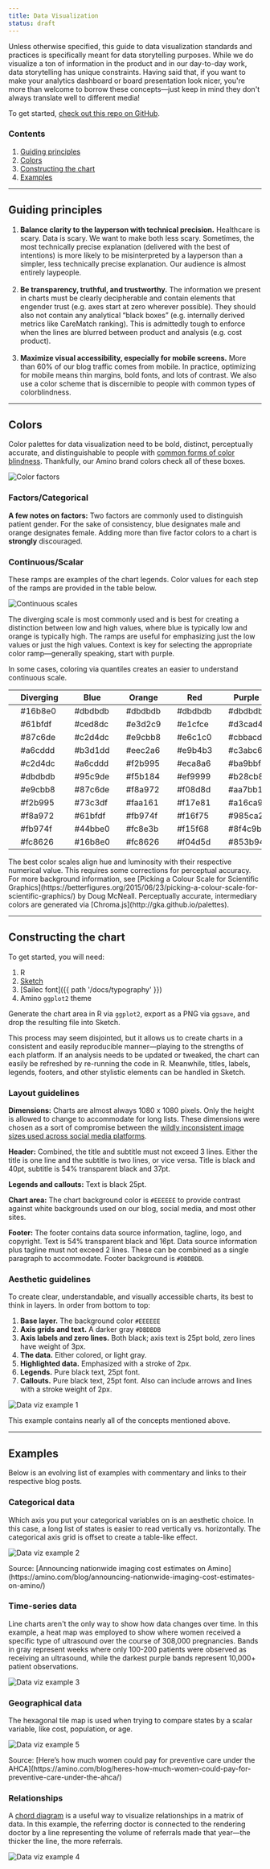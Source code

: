 ```yaml
---
title: Data Visualization
status: draft
---
```


Unless otherwise specified, this guide to data visualization standards and practices is specifically meant for data storytelling purposes. While we do visualize a ton of information in the product and in our day-to-day work, data storytelling has unique constraints. Having said that, if you want to make your analytics dashboard or board presentation look nicer, you're more than welcome to borrow these concepts—just keep in mind they don't always translate well to different media!

To get started, [check out this repo on GitHub](https://github.com/parelabs/amino-ggplot-theme).

### Contents

1. [Guiding principles](#guiding-principles)
1. [Colors](#colors)
1. [Constructing the chart](#constructing-the-chart)
1. [Examples](#examples)

---

## Guiding principles

1. **Balance clarity to the layperson with technical precision.** Healthcare is scary. Data is scary. We want to make both less scary. Sometimes, the most technically precise explanation (delivered with the best of intentions) is more likely to be misinterpreted by a layperson than a simpler, less technically precise explanation. Our audience is almost entirely laypeople.<br><br>
2. **Be transparency, truthful, and trustworthy.** The information we present in charts must be clearly decipherable and contain elements that engender trust (e.g. axes start at zero wherever possible). They should also not contain any analytical “black boxes” (e.g. internally derived metrics like CareMatch ranking). This is admittedly tough to enforce when the lines are blurred between product and analysis (e.g. cost product).<br><br>
3. **Maximize visual accessibility, especially for mobile screens.** More than 60% of our blog traffic comes from mobile. In practice, optimizing for mobile means thin margins, bold fonts, and lots of contrast. We also use a color scheme that is discernible to people with common types of colorblindness.


---

## Colors

Color palettes for data visualization need to be bold, distinct, perceptually accurate, and distinguishable to people with [common forms of color blindness](https://nei.nih.gov/health/color_blindness/facts_about). Thankfully, our Amino brand colors check all of these boxes.

![Color factors](/img/guides/color-factors.png)

### Factors/Categorical

**A few notes on factors:** Two factors are commonly used to distinguish patient gender. For the sake of consistency, blue designates male and orange designates female. Adding more than five factor colors to a chart is **strongly** discouraged.

### Continuous/Scalar

These ramps are examples of the chart legends. Color values for each step of the ramps are provided in the table below.

![Continuous scales](/img/guides/continuous-scales.png)

The diverging scale is most commonly used and is best for creating a distinction between low and high values, where blue is typically low and orange is typically high. The ramps are useful for emphasizing just the low values or just the high values. Context is key for selecting the appropriate color ramp—generally speaking, start with purple.

In some cases, coloring via quantiles creates an easier to understand continuous scale.

| |	Diverging | | Blue | | Orange | | Red | | Purple |
|---|---|---|---|---|---|---|---|---|---|
| <div class="colorChip" style="background: #16b8e0;"></div> | #16b8e0 | <div class="colorChip" style="background: #dbdbdb;"></div> | #dbdbdb | <div class="colorChip" style="background: #dbdbdb;"></div> | #dbdbdb | <div class="colorChip" style="background: #dbdbdb;"></div> | #dbdbdb | <div class="colorChip" style="background: #dbdbdb;"></div> | #dbdbdb |
| <div class="colorChip" style="background: #61bfdf;"></div> | #61bfdf | <div class="colorChip" style="background: #ced8dc;"></div> | #ced8dc | <div class="colorChip" style="background: #e3d2c9;"></div> | #e3d2c9 | <div class="colorChip" style="background: #e1cfce;"></div> | #e1cfce | <div class="colorChip" style="background: #d3cad4;"></div> | #d3cad4 |
| <div class="colorChip" style="background: #87c6de;"></div> | #87c6de | <div class="colorChip" style="background: #c2d4dc;"></div> | #c2d4dc | <div class="colorChip" style="background: #e9cbb8;"></div> | #e9cbb8 | <div class="colorChip" style="background: #e6c1c0;"></div> | #e6c1c0 | <div class="colorChip" style="background: #cbbacd;"></div> | #cbbacd |
| <div class="colorChip" style="background: #a6cddd;"></div> | #a6cddd | <div class="colorChip" style="background: #b3d1dd;"></div> | #b3d1dd | <div class="colorChip" style="background: #eec2a6;"></div> | #eec2a6 | <div class="colorChip" style="background: #e9b4b3;"></div> | #e9b4b3 | <div class="colorChip" style="background: #c3abc6;"></div> | #c3abc6 |
| <div class="colorChip" style="background: #c2d4dc;"></div> | #c2d4dc | <div class="colorChip" style="background: #a6cddd;"></div> | #a6cddd | <div class="colorChip" style="background: #f2b995;"></div> | #f2b995 | <div class="colorChip" style="background: #eca8a6;"></div> | #eca8a6 | <div class="colorChip" style="background: #ba9bbf;"></div> | #ba9bbf |
| <div class="colorChip" style="background: #dbdbdb;"></div> | #dbdbdb | <div class="colorChip" style="background: #95c9de;"></div> | #95c9de | <div class="colorChip" style="background: #f5b184;"></div> | #f5b184 | <div class="colorChip" style="background: #ef9999;"></div> | #ef9999 | <div class="colorChip" style="background: #b28cb8;"></div> | #b28cb8 |
| <div class="colorChip" style="background: #e9cbb8;"></div> | #e9cbb8 | <div class="colorChip" style="background: #87c6de;"></div> | #87c6de | <div class="colorChip" style="background: #f8a972;"></div> | #f8a972 | <div class="colorChip" style="background: #f08d8d;"></div> | #f08d8d | <div class="colorChip" style="background: #aa7bb1;"></div> | #aa7bb1 |
| <div class="colorChip" style="background: #f2b995;"></div> | #f2b995 | <div class="colorChip" style="background: #73c3df;"></div> | #73c3df | <div class="colorChip" style="background: #faa161;"></div> | #faa161 | <div class="colorChip" style="background: #f17e81;"></div> | #f17e81 | <div class="colorChip" style="background: #a16ca9;"></div> | #a16ca9 |
| <div class="colorChip" style="background: #f8a972;"></div> | #f8a972 | <div class="colorChip" style="background: #61bfdf;"></div> | #61bfdf | <div class="colorChip" style="background: #fb974f;"></div> | #fb974f | <div class="colorChip" style="background: #f16f75;"></div> | #f16f75 | <div class="colorChip" style="background: #985ca2;"></div> | #985ca2 |
| <div class="colorChip" style="background: #fb974f;"></div> | #fb974f | <div class="colorChip" style="background: #44bbe0;"></div> | #44bbe0 | <div class="colorChip" style="background: #fc8e3b;"></div> | #fc8e3b | <div class="colorChip" style="background: #f15f68;"></div> | #f15f68 | <div class="colorChip" style="background: #8f4c9b;"></div> | #8f4c9b |
| <div class="colorChip" style="background: #fc8626;"></div> | #fc8626 | <div class="colorChip" style="background: #16b8e0;"></div> | #16b8e0 | <div class="colorChip" style="background: #fc8626;"></div> | #fc8626 | <div class="colorChip" style="background: #f04d5d;"></div> | #f04d5d | <div class="colorChip" style="background: #853b94;"></div> | #853b94 |

<p class="caption">The best color scales align hue and luminosity with their respective numerical value. This requires some corrections for perceptual accuracy. For more background information, see [Picking a Colour Scale for Scientific Graphics](https://betterfigures.org/2015/06/23/picking-a-colour-scale-for-scientific-graphics/) by Doug McNeall. Perceptually accurate, intermediary colors are generated via [Chroma.js](http://gka.github.io/palettes).</p>

---

## Constructing the chart

To get started, you will need:

1. R
2. [Sketch](https://www.sketchapp.com/)
3. [Sailec font]({{ path '/docs/typography' }})
4. Amino `ggplot2` theme

Generate the chart area in R via `ggplot2`, export as a PNG via `ggsave`, and drop the resulting file into Sketch.

This process may seem disjointed, but it allows us to create charts in a consistent and easily reproducible manner—playing to the strengths of each platform. If an analysis needs to be updated or tweaked, the chart can easily be refreshed by re-running the code in R. Meanwhile, titles, labels, legends, footers, and other stylistic elements can be handled in Sketch.

### Layout guidelines

**Dimensions:** Charts are almost always 1080 x 1080 pixels. Only the height is allowed to change to accommodate for long lists. These dimensions were chosen as a sort of compromise between the [wildly inconsistent image sizes used across social media platforms](https://makeawebsitehub.com/social-media-image-sizes-cheat-sheet/).

**Header:** Combined, the title and subtitle must not exceed 3 lines. Either the title is one line and the subtitle is two lines, or vice versa. Title is black and 40pt, subtitle is 54% transparent black and 37pt.

**Legends and callouts:** Text is black 25pt.

**Chart area:** The chart background color is `#EEEEEE` to provide contrast against white backgrounds used on our blog, social media, and most other sites.

**Footer:** The footer contains data source information, tagline, logo, and copyright. Text is 54% transparent black and 16pt. Data source information plus tagline must not exceed 2 lines. These can be combined as a single paragraph to accommodate. Footer background is `#DBDBDB`.

### Aesthetic guidelines

To create clear, understandable, and visually accessible charts, its best to think in layers. In order from bottom to top:

1. **Base layer.** The background color `#EEEEEE`
2. **Axis grids and text.**  A darker gray `#DBDBDB`
3. **Axis labels and zero lines.** Both black; axis text is 25pt bold, zero lines have weight of 3px.
4. **The data.** Either colored, or light gray.
5. **Highlighted data.** Emphasized with a stroke of 2px.
6. **Legends.** Pure black text, 25pt font.
7. **Callouts.** Pure black text, 25pt font. Also can include arrows and lines with a stroke weight of 2px.

![Data viz example 1](/img/guides/data-viz-example-1.png)

<p class="caption">This example contains nearly all of the concepts mentioned above.</p>


---

## Examples

Below is an evolving list of examples with commentary and links to their respective blog posts.

### Categorical data

Which axis you put your categorical variables on is an aesthetic choice. In this case, a long list of states is easier to read vertically vs. horizontally. The categorical axis grid is offset to create a table-like effect.

![Data viz example 2](/img/guides/data-viz-example-2.png)
<p class="caption">Source: [Announcing nationwide imaging cost estimates on Amino](https://amino.com/blog/announcing-nationwide-imaging-cost-estimates-on-amino/)</p>


### Time-series data

Line charts aren't the only way to show how data changes over time. In this example, a heat map was employed to show where women received a specific type of ultrasound over the course of 308,000 pregnancies. Bands in gray represent weeks where only 100-200 patients were observed as receiving an ultrasound, while the darkest purple bands represent 10,000+ patient observations.

![Data viz example 3](/img/guides/data-viz-example-3.png)

### Geographical data

The hexagonal tile map is used when trying to compare states by a scalar variable, like cost, population, or age.

![Data viz example 5](/img/guides/data-viz-example-5.png)
<p class="caption">Source: [Here’s how much women could pay for preventive care under the AHCA](https://amino.com/blog/heres-how-much-women-could-pay-for-preventive-care-under-the-ahca/)</p>

### Relationships

A [chord diagram](https://en.wikipedia.org/wiki/Chord_diagram) is a useful way to visualize relationships in a matrix of data. In this example, the referring doctor is connected to the rendering doctor by a line representing the volume of referrals made that year—the thicker the line, the more referrals.

![Data viz example 4](/img/guides/data-viz-example-4.png)
